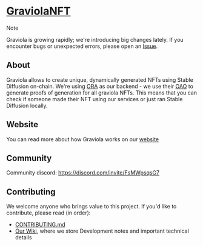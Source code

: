 # [GraviolaNFT](https://el-tumero.github.io/graviola/)

> [!NOTE]
> Graviola is growing rapidly; we're introducing big changes lately. If you encounter bugs or unexpected errors, please open an [Issue](https://github.com/el-tumero/graviola/issues).

## About

Graviola allows to create unique, dynamically generated NFTs using Stable Diffusion on-chain.
We're using [ORA](https://www.ora.io/) as our backend - we use their [OAO](https://www.ora.io/app/opml/models) to generate proofs of generation for all graviola NFTs. This means that you can check if someone made their NFT using our services or just ran Stable Diffusion locally.

## Website

You can read more about how Graviola works on our [website](https://el-tumero.github.io/graviola/)

## Community

Community discord: https://discord.com/invite/FsMWpsqsG7

## Contributing

We welcome anyone who brings value to this project. If you'd like to contribute, please read (in order):
- [CONTRIBUTING.md](https://github.com/el-tumero/graviola/blob/6067fcb4aba5a7daddc483297612b235f7f335b2/CONTRIBUTING.md)
- [Our Wiki](https://github.com/el-tumero/graviola/wiki), where we store Development notes and important technical details









<!-- OLD Hackathon README -->

<!-- # Graviola

Project for [Autonomous Agent: AI x Web3 Hackathon 2024](https://autonomous-agent.devpost.com/) (ORA Bounty 2 Winner)

## About

Graviola's initiative employs blockchain, AI, and randomness to autonomously produce NFTs using user-supplied and on-chain stored keywords. It processes these keywords into AI-generated portraits through Stable Diffusion, then catalogs these unique NFTs with associated rarity and other metadata attributes on the blockchain.

## App Setup

1. `git clone https://github.com/el-tumero/graviola && cd graviola`
2. download Foundry https://book.getfoundry.sh/getting-started/installation#using-foundryup
3. generate types for the frontend
   1. `cd contracts && yarn`
   2. `yarn build && yarn types`
4. run website
   1. `cd ../frontend && yarn`
   2. `yarn dev`

## Live demo

https://el-tumero.github.io/graviola/ -->